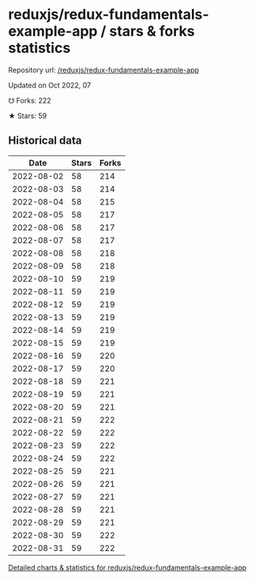 # reduxjs/redux-fundamentals-example-app / stars & forks statistics

Repository url: [/reduxjs/redux-fundamentals-example-app](https://github.com/reduxjs/redux-fundamentals-example-app)

Updated on Oct 2022, 07

☋ Forks: 222

★ Stars: 59

## Historical data
| Date | Stars | Forks |
|------|-------|-------|
| 2022-08-02 | 58 | 214 | 
| 2022-08-03 | 58 | 214 | 
| 2022-08-04 | 58 | 215 | 
| 2022-08-05 | 58 | 217 | 
| 2022-08-06 | 58 | 217 | 
| 2022-08-07 | 58 | 217 | 
| 2022-08-08 | 58 | 218 | 
| 2022-08-09 | 58 | 218 | 
| 2022-08-10 | 59 | 219 | 
| 2022-08-11 | 59 | 219 | 
| 2022-08-12 | 59 | 219 | 
| 2022-08-13 | 59 | 219 | 
| 2022-08-14 | 59 | 219 | 
| 2022-08-15 | 59 | 219 | 
| 2022-08-16 | 59 | 220 | 
| 2022-08-17 | 59 | 220 | 
| 2022-08-18 | 59 | 221 | 
| 2022-08-19 | 59 | 221 | 
| 2022-08-20 | 59 | 221 | 
| 2022-08-21 | 59 | 222 | 
| 2022-08-22 | 59 | 222 | 
| 2022-08-23 | 59 | 222 | 
| 2022-08-24 | 59 | 222 | 
| 2022-08-25 | 59 | 221 | 
| 2022-08-26 | 59 | 221 | 
| 2022-08-27 | 59 | 221 | 
| 2022-08-28 | 59 | 221 | 
| 2022-08-29 | 59 | 221 | 
| 2022-08-30 | 59 | 222 | 
| 2022-08-31 | 59 | 222 | 


[Detailed charts & statistics for reduxjs/redux-fundamentals-example-app](https://reviewgithub.com/rep/reduxjs/redux-fundamentals-example-app)
